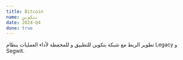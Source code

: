 ```yaml
---
title: Bitcoin
name: بتكوين
date: 2024-Q4
done: true
---
```

تطوير الربط مع شبكة بتكوين للتطبيق و للمحفطة لأداء العمليات بنظام Legacy و Segwit.
